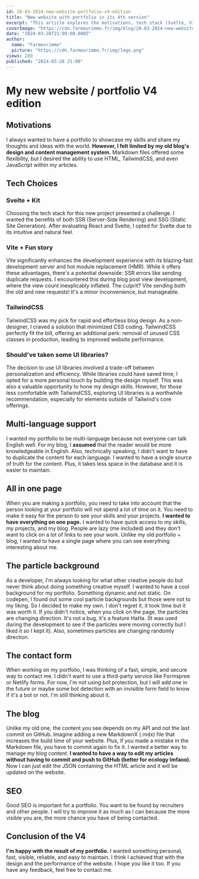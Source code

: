 ```yaml
---
id: 28-03-2024-new-website-portfolio-v4-edition
title: "New website with portfolio in its 4th version"
excerpt: "This article explores the motivations, tech stack (Svelte, Vite, Tailwind CSS), and features (contact form, blog, multilingual) of my fourth website."
coverImage: "https://cdn.farmeurimmo.fr/img/blog/28-03-2024-new-website-portfolio-v4-edition.jpeg"
date: "2024-03-28T21:00:00.000Z"
author:
  name: "Farmeurimmo"
  picture: "https://cdn.farmeurimmo.fr/img/logo.png"
views: 280
published: "2024-03-28 21:00"
---
```


# My new website / portfolio V4 edition

## Motivations

I always wanted to have a portfolio to showcase my skills and share my thoughts and ideas with the world. **However, I
felt limited by my old blog's design and content management system.** Markdown files offered some flexibility, but I
desired the ability to use HTML, TailwindCSS, and even JavaScript within my articles.

## Tech Choices

### Svelte + Kit

Choosing the tech stack for this new project presented a challenge. I wanted the benefits of both SSR (Server-Side
Rendering) and SSG (Static Site Generation). After evaluating React and Svelte, I opted for Svelte due to its intuitive
and natural feel.

### Vite + Fun story

Vite significantly enhances the development experience with its blazing-fast development server and hot module
replacement (HMR). While it offers these advantages, there's a potential downside: SSR errors like sending duplicate
requests. I encountered this during blog post view development, where the view count inexplicably inflated. The culprit?
Vite sending both the old and new requests! It's a minor inconvenience, but manageable.

### TailwindCSS

TailwindCSS was my pick for rapid and effortless blog design. As a non-designer, I craved a solution that minimized CSS
coding. TailwindCSS perfectly fit the bill, offering an additional perk: removal of unused CSS classes in production,
leading to improved website performance.

### Should've taken some UI libraries?

The decision to use UI libraries involved a trade-off between personalization and efficiency. While libraries could have
saved time, I opted for a more personal touch by building the design myself. This was also a valuable opportunity to
hone my design skills. However, for those less comfortable with TailwindCSS, exploring UI libraries is a worthwhile
recommendation, especially for elements outside of Tailwind's core offerings.

## Multi-language support

I wanted my portfolio to be multi-language because not everyone can talk English well. For my blog, I **assumed** that
the reader would be more knowledgeable in English. Also, technically speaking, I didn't want to have to duplicate the
content for each language. I wanted to have a single source of truth for the content. Plus, it takes less space in the
database and it is easier to maintain.

## All in one page

When you are making a portfolio, you need to take into account that the person looking at your portfolio will not spend
a lot of time on it. You need to make it easy for the person to see your skills and your projects. **I wanted to have
everything on one page.** I wanted to have quick access to my skills, my projects, and my blog. People are lazy (me
included) and they don't want to click on a lot of links to see your work. Unlike my old portfolio + blog, I wanted to
have a single page where you can see everything interesting about me.

## The particle background

As a developer, I'm always looking for what other creative people do but never think about doing something creative
myself. I wanted to have a cool background for my portfolio. Something dynamic and not static. On codepen, I found out
some cool particle backgrounds but those were not to my liking. So I decided to make my own. I don't regret it, it took
time but it was worth it. If you didn't notice, when you click on the page, the particles are changing direction. It's
not a bug, it's a feature HaHa. (It was used during the development to see if the particles were moving correctly but I
liked it so I kept it). Also, sometimes particles are changing randomly direction.

## The contact form

When working on my portfolio, I was thinking of a fast, simple, and secure way to contact me. I didn't want to use a
third-party service like Formspree or Netlify forms. For now, I'm not using bot protection, but I will add one in the
future or maybe some bot detection with an invisible form field to know if it's a bot or not. I'm still thinking about
it.

## The blog

Unlike my old one, the content you see depends on my API and not the last commit on GitHub. Imagine adding a new
MarkdownX (.mdx) file that increases the build time of your website. Plus, if you made a mistake in the Markdown file,
you have to commit again to fix it. I wanted a better way to manage my blog content. **I wanted to have a way to edit my
articles without having to commit and push to GitHub (better for ecology lmfaoo).** Now I can just edit the JSON
containing the HTML article and it will be updated on the website.

## SEO

Good SEO is important for a portfolio. You want to be found by recruiters and other people. I will try to improve it as
much as I can because the more visible you are, the more chance you have of being contacted.

## Conclusion of the V4

**I'm happy with the result of my portfolio.** I wanted something personal, fast, visible, reliable, and easy to
maintain. I think I achieved that with the design and the performance of the website. I hope you like it too. If you
have any feedback, feel free to contact me.
